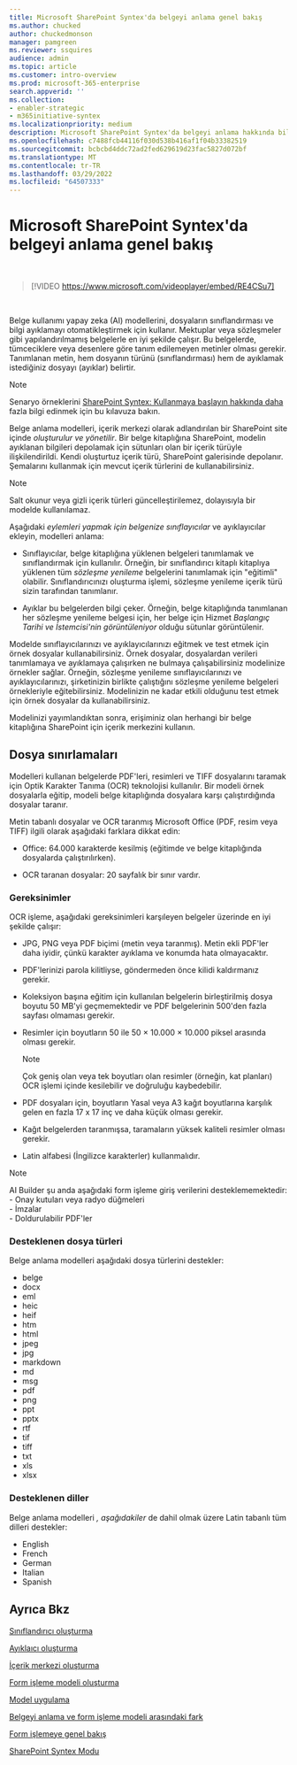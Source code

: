 ```yaml
---
title: Microsoft SharePoint Syntex'da belgeyi anlama genel bakış
ms.author: chucked
author: chuckedmonson
manager: pamgreen
ms.reviewer: ssquires
audience: admin
ms.topic: article
ms.customer: intro-overview
ms.prod: microsoft-365-enterprise
search.appverid: ''
ms.collection:
- enabler-strategic
- m365initiative-syntex
ms.localizationpriority: medium
description: Microsoft SharePoint Syntex'da belgeyi anlama hakkında bilgi SharePoint Syntex.
ms.openlocfilehash: c7488fcb44116f030d538b416af1f04b33382519
ms.sourcegitcommit: bcbcbd4ddc72ad2fed629619d23fac5827d072bf
ms.translationtype: MT
ms.contentlocale: tr-TR
ms.lasthandoff: 03/29/2022
ms.locfileid: "64507333"
---
```

# <a name="document-understanding-overview-in-microsoft-sharepoint-syntex"></a>Microsoft SharePoint Syntex'da belgeyi anlama genel bakış


</br>

> [!VIDEO https://www.microsoft.com/videoplayer/embed/RE4CSu7] 

</br>

Belge kullanımı yapay zeka (AI) modellerini, dosyaların sınıflandırması ve bilgi ayıklamayı otomatikleştirmek için kullanır. Mektuplar veya sözleşmeler gibi yapılandırılmamış belgelerle en iyi şekilde çalışır. Bu belgelerde, tümceciklere veya desenlere göre tanım edilemeyen metinler olması gerekir. Tanımlanan metin, hem dosyanın türünü (sınıflandırması) hem de ayıklamak istediğiniz dosyayı (ayıklar) belirtir.

> [!NOTE]
> Senaryo örneklerini [SharePoint Syntex: Kullanmaya başlayın hakkında daha](./adoption-getstarted.md) fazla bilgi edinmek için bu kılavuza bakın.

Belge anlama modelleri, içerik merkezi olarak adlandırılan bir SharePoint site içinde *oluşturulur ve yönetilir*. Bir belge kitaplığına SharePoint, modelin ayıklanan bilgileri depolamak için sütunları olan bir içerik türüyle ilişkilendirildi. Kendi oluşturtuz içerik türü, SharePoint galerisinde depolanır. Şemalarını kullanmak için mevcut içerik türlerini de kullanabilirsiniz.

> [!NOTE]
> Salt okunur veya gizli içerik türleri güncelleştirilemez, dolayısıyla bir modelde kullanılamaz.

Aşağıdaki *eylemleri yapmak için* *belgenize sınıflayıcılar* ve ayıklayıcılar ekleyin, modelleri anlama: 

- Sınıflayıcılar, belge kitaplığına yüklenen belgeleri tanımlamak ve sınıflandırmak için kullanılır. Örneğin, bir sınıflandırıcı kitaplı kitaplıya yüklenen tüm *sözleşme yenileme* belgelerini tanımlamak için "eğitimli" olabilir. Sınıflandırıcınızı  oluşturma işlemi, sözleşme yenileme içerik türü sizin tarafından tanımlanır.

- Ayıklar bu belgelerden bilgi çeker. Örneğin, belge kitaplığında tanımlanan her sözleşme yenileme belgesi için, her belge için Hizmet *Başlangıç Tarihi ve İstemcisi'nin* *görüntüleniyor* olduğu sütunlar görüntülenir. 

Modelde sınıflayıcılarınızı ve ayıklayıcılarınızı eğitmek ve test etmek için örnek dosyalar kullanabilirsiniz. Örnek dosyalar, dosyalardan verileri tanımlamaya ve ayıklamaya çalışırken ne bulmaya çalışabilirsiniz modelinize örnekler sağlar. Örneğin, sözleşme yenileme sınıflayıcılarınızı ve ayıklayıcılarınızı, şirketinizin birlikte çalıştığını sözleşme yenileme belgeleri örnekleriyle eğitebilirsiniz. Modelinizin ne kadar etkili olduğunu test etmek için örnek dosyalar da kullanabilirsiniz.

Modelinizi yayımlandıktan sonra, erişiminiz olan herhangi bir belge kitaplığına SharePoint için içerik merkezini kullanın.  

## <a name="file-limitations"></a>Dosya sınırlamaları

Modelleri kullanan belgelerde PDF'leri, resimleri ve TIFF dosyalarını taramak için Optik Karakter Tanıma (OCR) teknolojisi kullanılır. Bir modeli örnek dosyalarla eğitip, modeli belge kitaplığında dosyalara karşı çalıştırdığında dosyalar taranır.

Metin tabanlı dosyalar ve OCR taranmış Microsoft Office (PDF, resim veya TIFF) ilgili olarak aşağıdaki farklara dikkat edin:

- Office: 64.000 karakterde kesilmiş (eğitimde ve belge kitaplığında dosyalarda çalıştırılırken).

- OCR taranan dosyalar: 20 sayfalık bir sınır vardır.  

### <a name="requirements"></a>Gereksinimler

OCR işleme, aşağıdaki gereksinimleri karşıleyen belgeler üzerinde en iyi şekilde çalışır:

- JPG, PNG veya PDF biçimi (metin veya taranmış). Metin ekli PDF'ler daha iyidir, çünkü karakter ayıklama ve konumda hata olmayacaktır.

- PDF'lerinizi parola kilitliyse, göndermeden önce kilidi kaldırmanız gerekir.

- Koleksiyon başına eğitim için kullanılan belgelerin birleştirilmiş dosya boyutu 50 MB'yi geçmemektedir ve PDF belgelerinin 500'den fazla sayfası olmaması gerekir.

- Resimler için boyutların 50 ile 50 × 10.000 × 10.000 piksel arasında olması gerekir.
   > [!NOTE]
   > Çok geniş olan veya tek boyutları olan resimler (örneğin, kat planları) OCR işlemi içinde kesilebilir ve doğruluğu kaybedebilir.
 
- PDF dosyaları için, boyutların Yasal veya A3 kağıt boyutlarına karşılık gelen en fazla 17 x 17 inç ve daha küçük olması gerekir.

- Kağıt belgelerden taranmışsa, taramaların yüksek kaliteli resimler olması gerekir.

- Latin alfabesi (İngilizce karakterler) kullanmalıdır.

> [!NOTE]
> AI Builder şu anda aşağıdaki form işleme giriş verilerini desteklememektedir:<br>- Onay kutuları veya radyo düğmeleri<br>- İmzalar<br>- Doldurulabilir PDF'ler

### <a name="supported-file-types"></a>Desteklenen dosya türleri

Belge anlama modelleri aşağıdaki dosya türlerini destekler:

- belge
- docx
- eml
- heic
- heif
- htm
- html
- jpeg
- jpg
- markdown
- md
- msg
- pdf
- png
- ppt
- pptx
- rtf
- tif
- tiff
- txt
- xls
- xlsx

### <a name="supported-languages"></a>Desteklenen diller

Belge anlama modelleri *, aşağıdakiler* de dahil olmak üzere Latin tabanlı tüm dilleri destekler:

- English
- French
- German
- Italian
- Spanish


## <a name="see-also"></a>Ayrıca Bkz
[Sınıflandırıcı oluşturma](create-a-classifier.md)

[Ayıklaıcı oluşturma](create-an-extractor.md)

[İçerik merkezi oluşturma](create-a-content-center.md)

[Form işleme modeli oluşturma](create-a-form-processing-model.md)

[Model uygulama](apply-a-model.md)   

[Belgeyi anlama ve form işleme modeli arasındaki fark](difference-between-document-understanding-and-form-processing-model.md)
  
[Form işlemeye genel bakış](form-processing-overview.md)

[SharePoint Syntex Modu](accessibility-mode.md)
